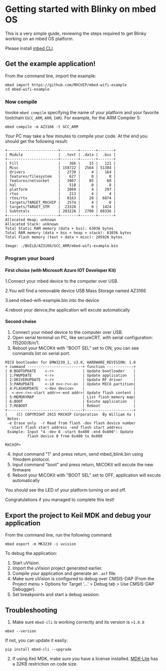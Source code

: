 # Getting started with Blinky on mbed OS

This is a very simple guide, reviewing the steps required to get Blinky working on an mbed OS platform.

Please install [mbed CLI](https://github.com/ARMmbed/mbed-cli#installing-mbed-cli).

## Get the example application!

From the command line, import the example:

```
mbed import https://github.com/MXCHIP/mbed-wifi-example
cd mbed-wifi-example
```

### Now compile

Invoke `mbed compile` specifying the name of your platform and your favorite toolchain (`GCC_ARM`, `ARM`, `IAR`). For example, for the ARM Compiler 5:

```
mbed compile -m AZ3166 -t GCC_ARM
```

Your PC may take a few minutes to compile your code. At the end you should get the following result:

```
+-----------------------+--------+-------+-------+
| Module                |  .text | .data |  .bss |
+-----------------------+--------+-------+-------+
| Fill                  |    366 |    15 |   121 |
| Misc                  | 158722 |  2564 | 51384 |
| drivers               |   2739 |     4 |   164 |
| features/filesystem   |    627 |     0 |     0 |
| features/netsocket    |   3907 |    85 |    60 |
| hal                   |    518 |     0 |     8 |
| platform              |   2069 |     4 |   297 |
| rtos                  |    213 |     4 |     4 |
| rtos/rtx              |   8163 |    20 |  6874 |
| targets/TARGET_MXCHIP |   2574 |     4 |     0 |
| targets/TARGET_STM    |  23328 |     0 |  1424 |
| Subtotals             | 203226 |  2700 | 60336 |
+-----------------------+--------+-------+-------+
Allocated Heap: unknown
Allocated Stack: unknown
Total Static RAM memory (data + bss): 63036 bytes
Total RAM memory (data + bss + heap + stack): 63036 bytes
Total Flash memory (text + data + misc): 205926 bytes

Image: ./BUILD/AZ3166/GCC_ARM/mbed-wifi-example.bin
```

### Program your board
#### First choise (with Microsoft Azure IOT Developer Kit)

1.Connect your mbed device to the compoter over USB.

2.You will find a removable device USB Mass Storage named AZ3166

3.send mbed-wifi-example.bin into the device

4.reboot your deivce,the application will excute automatically

#### Second choise

1. Connect your mbed device to the computer over USB.
2. Open serial terminal on PC, like secureCRT, with serial configuration: 115200/8/n/1.
3. Reboot your MiCOKit with "BOOT SEL" set to ON, you can see connamds list on serial port.


```
MICO bootloader for EMW3239_1, v3.0, HARDWARE_REVISION: 1.0
+ command -------------------------+ function ------------+
| 0:BOOTUPDATE    <-r>             | Update bootloader    |
| 1:FWUPDATE      <-r>             | Update application   |
| 2:DRIVERUPDATE  <-r>             | Update RF driver     |
| 3:PARUPDATE     <-id n><-r><-e>  | Update MICO partition|
| 4:FLASHUPDATE   <-dev device>    |                      |
|  <-e><-r><-start addr><-end addr>| Update flash content |
| 5:MEMORYMAP                      | List flash memory map|
| 6:BOOT                           | Excute application   |
| 7:REBOOT                         | Reboot               |
+----------------------------------+----------------------+
|    (C) COPYRIGHT 2015 MXCHIP Corporation  By William Xu |
 Notes:
 -e Erase only  -r Read from flash -dev flash device number
  -start flash start address -end flash start address
 Example: Input "4 -dev 0 -start 0x400 -end 0x800": Update 
          flash device 0 from 0x400 to 0x800

MXCHIP> 
```

4. Input command "1" and press return, send mbed_blink.bin using Ymodem protocol.
5. Input command "boot" and press return, MiCOKit will excute the new firmware
6. Reboot your MiCOKit with "BOOT SEL" set to OFF, application will excute automatically

You should see the LED of your platform turning on and off.

Congratulations if you managed to complete this test!

## Export the project to Keil MDK and debug your application

From the command line, run the following command:

```
mbed export -m MK3239 -i uvision
```

To debug the application:

1. Start uVision.
2. Import the uVision project generated earlier.
3. Compile your application and generate an `.axf` file.
4. Make sure uVision is configured to debug over CMSIS-DAP (From the Project menu > Options for Target '...' > Debug tab > Use CMSIS-DAP Debugger).
5. Set breakpoints and start a debug session.

## Troubleshooting

1. Make sure `mbed-cli` is working correctly and its version is `>1.0.0`

 ```
 mbed --version
 ```

 If not, you can update it easily:

 ```
 pip install mbed-cli --upgrade
 ```

2. If using Keil MDK, make sure you have a license installed. [MDK-Lite](http://www.keil.com/arm/mdk.asp) has a 32KB restriction on code size.
